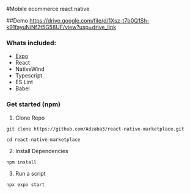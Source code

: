 #Mobile ecommerce react native

##Demo
https://drive.google.com/file/d/1Xsz-t7b0Q1Sh-k91fayuNiNf2t5G58UF/view?usp=drive_link 

### Whats included:
- [Expo](https://expo.dev/) 
- React
- NativeWind
- Typescript
- ES Lint
- Babel


### Get started (npm)

1) Clone Repo
```
git clone https://github.com/Adzaba3/react-native-marketplace.git

cd react-native-marketplace
```

2) Install Dependencies
```
npm install
```

3) Run a script  
```
npx expo start
```
